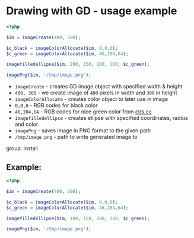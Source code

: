 # Drawing with GD - usage example 

```php
<?php

$im = imageCreate(400, 300);

$c_black = imageColorAllocate($im, 0,0,0);
$c_green = imageColorAllocate($im, 46,204,64);

imagefilledellipse($im, 200, 150, 100, 100, $c_green);

imagePng($im, '/tmp/image.png');
```

- `imageCreate` - creates GD image object with specified width & height
- `400, 300` - we create image of `400` pixels in width and `300` in height
- `imageColorAllocate` - creates color object to later use in image
- `0,0,0` - RGB codes for black color
- `46,204,64` - RGB codes for nice green color from [clrs.cc](https://clrs.cc/)
- `imagefilledellipse` - creates ellipse with specified coordinates, radius and color
- `imagePng` - saves image in PNG format to the given path
- `/tmp/image.png` - path to write generated image to

group: install

## Example: 
```php
<?php

$im = imageCreate(400, 300);

$c_black = imageColorAllocate($im, 0,0,0);
$c_green = imageColorAllocate($im, 46,204,64);

imagefilledellipse($im, 100, 150, 100, 100, $c_green);

imagePng($im, '/tmp/image.png');
```

